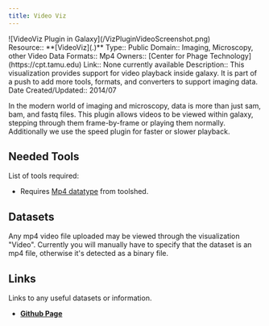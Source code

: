 ```yaml
---
title: Video Viz
---
```



<div class='center'>
![VideoViz Plugin in Galaxy](/VizPluginVideoScreenshot.png)
</div>



<div class='deploymentbox'>
 Resource:: **[VideoViz](.)**
 Type:: Public
 Domain:: Imaging, Microscopy, other Video Data
 Formats:: Mp4
 Owners:: [Center for Phage Technology](https://cpt.tamu.edu)
 Link:: None currently available
 Description:: This visualization provides support for video playback inside galaxy. It is part of a push to add more tools, formats, and converters to support imaging data.
 Date Created/Updated:: 2014/07 
</div>

In the modern world of imaging and microscopy, data is more than just sam, bam, and fastq files. This plugin allows videos to be viewed within galaxy, stepping through them frame-by-frame or playing them normally. Additionally we use the speed plugin for faster or slower playback.

## Needed Tools

List of tools required:

* Requires [Mp4 datatype](http://toolshed.g2.bx.psu.edu/view/eric-rasche/video_datatypes) from toolshed.

## Datasets

Any mp4 video file uploaded may be viewed through the visualization "Video". Currently you will manually have to specify that the dataset is an mp4 file, otherwise it's detected as a binary file.

## Links

Links to any useful datasets or information.

* **[Github Page](https://github.com/erasche/galaxy-video-viz-plugin)**
